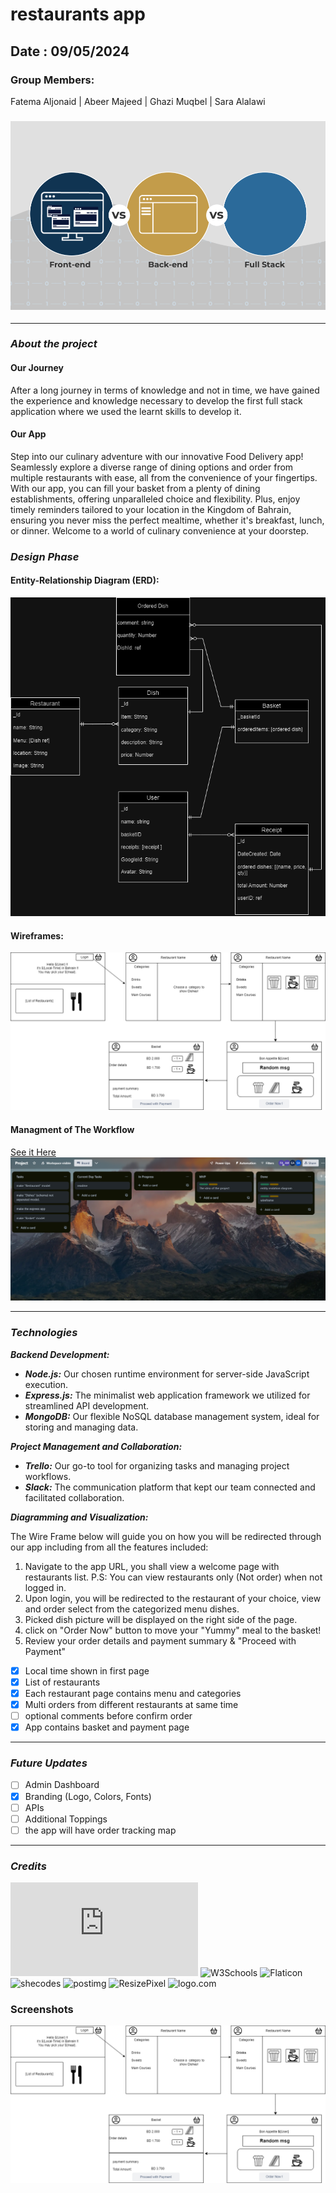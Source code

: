 # restaurants app

## Date : 09/05/2024

### Group Members:

Fatema Aljonaid | Abeer Majeed | Ghazi Muqbel | Sara Alalawi

### ![alt text](./images/image.png)

---

### **_About the project_**

#### Our Journey

After a long journey in terms of knowledge and not in time, we have gained the experience and knowledge necessary to develop the first full stack application where we used the learnt skills to develop it.

#### Our App

Step into our culinary adventure with our innovative Food Delivery app! Seamlessly explore a diverse range of dining options and order from multiple restaurants with ease, all from the convenience of your fingertips. With our app, you can fill your basket from a plenty of dining establishments, offering unparalleled choice and flexibility. Plus, enjoy timely reminders tailored to your location in the Kingdom of Bahrain, ensuring you never miss the perfect mealtime, whether it's breakfast, lunch, or dinner. Welcome to a world of culinary convenience at your doorstep.

### **_Design Phase_**

#### Entity-Relationship Diagram (ERD):

![ERD](./images/erdFinal.drawio.png)

#### Wireframes:

![Wireframes](./images/appUI.drawio.png)

#### Managment of The Workflow

[See it Here](https://trello.com/b/TRVA5v78/project)
![Workflow](./images/sprint2.png)

---

### **_Technologies_**

**_Backend Development:_**

- **_Node.js:_** Our chosen runtime environment for server-side JavaScript execution.
- **_Express.js:_** The minimalist web application framework we utilized for streamlined API development.
- **_MongoDB:_** Our flexible NoSQL database management system, ideal for storing and managing data.

**_Project Management and Collaboration:_**

- **_Trello:_** Our go-to tool for organizing tasks and managing project workflows.
- **_Slack:_** The communication platform that kept our team connected and facilitated collaboration.

**_Diagramming and Visualization:_**

The Wire Frame below will guide you on how you will be redirected through our app including from all the features included:

1. Navigate to the app URL, you shall view a welcome page with restaurants list. P.S: You can view restaurants only (Not order) when not logged in.
2. Upon login, you will be redirected to the restaurant of your choice, view and order select from the categorized menu dishes.
3. Picked dish picture will be displayed on the right side of the page.
4. click on "Order Now" button to move your "Yummy" meal to the basket!
5. Review your order details and payment summary & "Proceed with Payment"

- [X] Local time shown in first page
- [X] List of restaurants
- [X] Each restaurant page contains menu and categories
- [X] Multi orders from different restaurants at same time
- [ ] optional comments before confirm order
- [X] App contains basket and payment page

---

### **_Future Updates_**

- [ ] Admin Dashboard
- [X] Branding (Logo, Colors, Fonts)
- [ ] APIs
- [ ] Additional Toppings
- [ ] the app will have order tracking map

---

### **_Credits_**
![Express Documentation](https://expressjs.com/en/guide/using-middleware.html)
![W3Schools](https://www.w3schools.com/)
![Flaticon](https://www.flaticon.com/)
![shecodes](https://palettes.shecodes.io/palettes/1475)
![postimg](https://postimg.cc/)
![ResizePixel](https://www.resizepixel.com/)
![logo.com](https://logo.com/)


### **Screenshots**

![erd](images/Rest-App.drawio.png)
